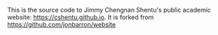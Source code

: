 This is the source code to Jimmy Chengnan Shentu's public academic website: https://cshentu.github.io. It is forked from https://github.com/jonbarron/website
